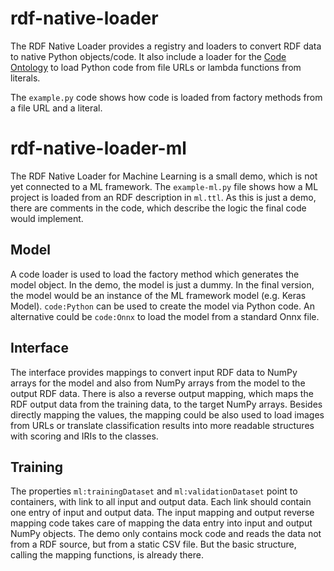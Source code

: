 # rdf-native-loader

The RDF Native Loader provides a registry and loaders to convert RDF data to native Python objects/code.
It also include a loader for the [Code Ontology](https://code.described.at/) to load Python code from file URLs or lambda functions from literals. 

The `example.py` code shows how code is loaded from factory methods from a file URL and a literal.

# rdf-native-loader-ml

The RDF Native Loader for Machine Learning is a small demo, which is not yet connected to a ML framework.
The `example-ml.py` file shows how a ML project is loaded from an RDF description in `ml.ttl`.
As this is just a demo, there are comments in the code, which describe the logic the final code would implement.

## Model

A code loader is used to load the factory method which generates the model object.
In the demo, the model is just a dummy.
In the final version, the model would be an instance of the ML framework model (e.g. Keras Model).
`code:Python` can be used to create the model via Python code.
An alternative could be `code:Onnx` to load the model from a standard Onnx file.

## Interface

The interface provides mappings to convert input RDF data to NumPy arrays for the model and also from NumPy arrays from the model to the output RDF data.
There is also a reverse output mapping, which maps the RDF output data from the training data, to the target NumPy arrays.
Besides directly mapping the values, the mapping could be also used to load images from URLs or translate classification results into more readable structures with scoring and IRIs to the classes.

## Training

The properties `ml:trainingDataset` and `ml:validationDataset` point to containers, with link to all input and output data.
Each link should contain one entry of input and output data.
The input mapping and output reverse mapping code takes care of mapping the data entry into input and output NumPy objects.
The demo only contains mock code and reads the data not from a RDF source, but from a static CSV file.
But the basic structure, calling the mapping functions, is already there.   